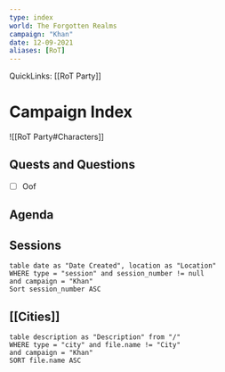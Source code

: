 ```yaml
---
type: index
world: The Forgotten Realms
campaign: "Khan"
date: 12-09-2021
aliases: [RoT]
---
```

QuickLinks: [[RoT Party]]

# Campaign Index


![[RoT Party#Characters]]

## Quests and Questions
- [ ] Oof


## Agenda

## Sessions
```dataview
table date as "Date Created", location as "Location"
WHERE type = "session" and session_number != null
and campaign = "Khan"
Sort session_number ASC
```

## [[Cities]]
```dataview
table description as "Description" from "/"
WHERE type = "city" and file.name != "City"
and campaign = "Khan"
SORT file.name ASC
```